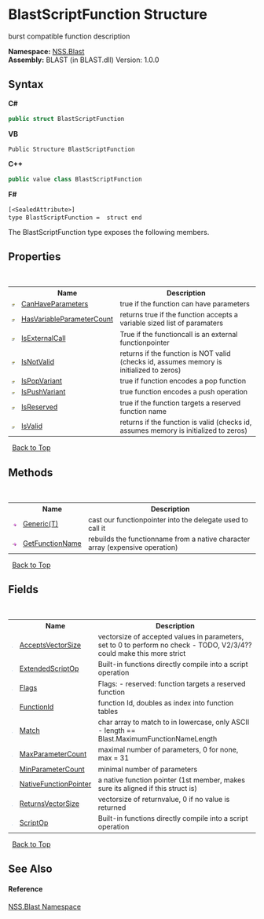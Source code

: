 # BlastScriptFunction Structure
 

burst compatible function description

**Namespace:**&nbsp;<a href="88b55311-4a89-0894-e27a-e157e443c7f7">NSS.Blast</a><br />**Assembly:**&nbsp;BLAST (in BLAST.dll) Version: 1.0.0

## Syntax

**C#**<br />
``` C#
public struct BlastScriptFunction
```

**VB**<br />
``` VB
Public Structure BlastScriptFunction
```

**C++**<br />
``` C++
public value class BlastScriptFunction
```

**F#**<br />
``` F#
[<SealedAttribute>]
type BlastScriptFunction =  struct end
```

The BlastScriptFunction type exposes the following members.


## Properties
&nbsp;<table><tr><th></th><th>Name</th><th>Description</th></tr><tr><td>![Public property](media/pubproperty.gif "Public property")</td><td><a href="4c311250-9b54-7198-2cef-5292ad336fe9">CanHaveParameters</a></td><td>
true if the function can have parameters</td></tr><tr><td>![Public property](media/pubproperty.gif "Public property")</td><td><a href="3b917fa4-78fe-8d21-584c-0e4a61c2b687">HasVariableParameterCount</a></td><td>
returns true if the function accepts a variable sized list of paramaters</td></tr><tr><td>![Public property](media/pubproperty.gif "Public property")</td><td><a href="0c4ab298-2766-e370-b7a6-d27dc898e4f3">IsExternalCall</a></td><td>
True if the functioncall is an external functionpointer</td></tr><tr><td>![Public property](media/pubproperty.gif "Public property")</td><td><a href="ae631692-07fa-34e9-c6cc-7a873085ed54">IsNotValid</a></td><td>
returns if the function is NOT valid (checks id, assumes memory is initialized to zeros)</td></tr><tr><td>![Public property](media/pubproperty.gif "Public property")</td><td><a href="71049963-e416-e923-55cc-3525c1e4cb6e">IsPopVariant</a></td><td>
true if function encodes a pop function</td></tr><tr><td>![Public property](media/pubproperty.gif "Public property")</td><td><a href="c0e6cf57-81a0-f767-4b4e-3fe0e8609ed8">IsPushVariant</a></td><td>
true function encodes a push operation</td></tr><tr><td>![Public property](media/pubproperty.gif "Public property")</td><td><a href="00a66ae1-5419-9e67-ff18-6fa872a1899f">IsReserved</a></td><td>
true if the function targets a reserved function name</td></tr><tr><td>![Public property](media/pubproperty.gif "Public property")</td><td><a href="72523af0-171e-f635-01b4-287d67635f14">IsValid</a></td><td>
returns if the function is valid (checks id, assumes memory is initialized to zeros)</td></tr></table>&nbsp;
<a href="#blastscriptfunction-structure">Back to Top</a>

## Methods
&nbsp;<table><tr><th></th><th>Name</th><th>Description</th></tr><tr><td>![Public method](media/pubmethod.gif "Public method")</td><td><a href="6efe7905-9fcd-e206-a6be-6f70a5ed68c1">Generic(T)</a></td><td>
cast our functionpointer into the delegate used to call it</td></tr><tr><td>![Public method](media/pubmethod.gif "Public method")</td><td><a href="4cf86f86-6545-89dc-888b-2742faaa5c26">GetFunctionName</a></td><td>
rebuilds the functionname from a native character array (expensive operation)</td></tr></table>&nbsp;
<a href="#blastscriptfunction-structure">Back to Top</a>

## Fields
&nbsp;<table><tr><th></th><th>Name</th><th>Description</th></tr><tr><td>![Public field](media/pubfield.gif "Public field")</td><td><a href="814ec8a3-b38d-d0a1-5ee7-37b516b1da7e">AcceptsVectorSize</a></td><td>
vectorsize of accepted values in parameters, set to 0 to perform no check - TODO, V2/3/4?? could make this more strict</td></tr><tr><td>![Public field](media/pubfield.gif "Public field")</td><td><a href="a64ae303-2829-3fc9-0a87-37a02ae8db3c">ExtendedScriptOp</a></td><td>
Built-in functions directly compile into a script operation</td></tr><tr><td>![Public field](media/pubfield.gif "Public field")</td><td><a href="e1dd46ff-3d27-cce6-704d-4b6396a57d92">Flags</a></td><td>
Flags: - reserved: function targets a reserved function</td></tr><tr><td>![Public field](media/pubfield.gif "Public field")</td><td><a href="2045032c-da98-d060-1355-acc3982598fe">FunctionId</a></td><td>
function Id, doubles as index into function tables</td></tr><tr><td>![Public field](media/pubfield.gif "Public field")</td><td><a href="621c3e5a-d35f-5646-5ff4-3ec101473e36">Match</a></td><td>
char array to match to in lowercase, only ASCII - length == Blast.MaximumFunctionNameLength</td></tr><tr><td>![Public field](media/pubfield.gif "Public field")</td><td><a href="f28fc7ad-718b-6c88-a529-4f620c72cf88">MaxParameterCount</a></td><td>
maximal number of parameters, 0 for none, max = 31</td></tr><tr><td>![Public field](media/pubfield.gif "Public field")</td><td><a href="0e6a5677-792a-9d51-6580-1fe48dd611b6">MinParameterCount</a></td><td>
minimal number of parameters</td></tr><tr><td>![Public field](media/pubfield.gif "Public field")</td><td><a href="6e4ec964-4fb4-67d9-90b0-58e54779ed4d">NativeFunctionPointer</a></td><td>
a native function pointer (1st member, makes sure its aligned if this struct is)</td></tr><tr><td>![Public field](media/pubfield.gif "Public field")</td><td><a href="2047edc6-4d5b-7e98-e6a4-7a35278c2567">ReturnsVectorSize</a></td><td>
vectorsize of returnvalue, 0 if no value is returned</td></tr><tr><td>![Public field](media/pubfield.gif "Public field")</td><td><a href="0b79fbcc-0b5a-f8b5-676e-56fe70bb71ef">ScriptOp</a></td><td>
Built-in functions directly compile into a script operation</td></tr></table>&nbsp;
<a href="#blastscriptfunction-structure">Back to Top</a>

## See Also


#### Reference
<a href="88b55311-4a89-0894-e27a-e157e443c7f7">NSS.Blast Namespace</a><br />
